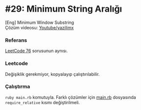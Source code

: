 # #29: Minimum String Aralığı

[Eng] Minimum Window Substring  
Çözüm videosu: [Youtube/yazilimx](https://youtu.be/Ut1XPGCs-9Y)

### Referans

[LeetCode 76](https://leetcode.com/problems/minimum-window-substring/) sorusunun aynısı.

### Leetcode

Değişiklik gerekmiyor, kopyalayıp çalıştırılabilir.

### Çalıştırma

`ruby main.rb` komutuyla. Farklı çözümler için [main.rb](main.rb) dosyasında `require_relative` kısmı değiştirilmeli.
